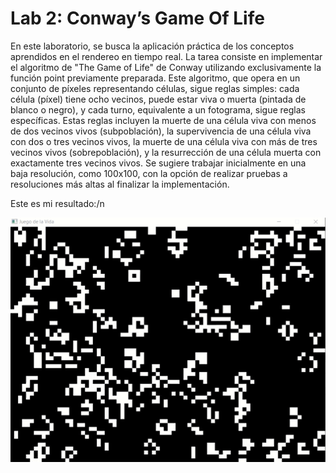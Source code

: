 # Lab 2: Conway’s Game Of Life

En este laboratorio, se busca la aplicación práctica de los conceptos aprendidos en el rendereo en tiempo real. La tarea consiste en implementar el algoritmo de "The Game of Life" de Conway utilizando exclusivamente la función point previamente preparada. Este algoritmo, que opera en un conjunto de píxeles representando células, sigue reglas simples: cada célula (píxel) tiene ocho vecinos, puede estar viva o muerta (pintada de blanco o negro), y cada turno, equivalente a un fotograma, sigue reglas específicas. Estas reglas incluyen la muerte de una célula viva con menos de dos vecinos vivos (subpoblación), la supervivencia de una célula viva con dos o tres vecinos vivos, la muerte de una célula viva con más de tres vecinos vivos (sobrepoblación), y la resurrección de una célula muerta con exactamente tres vecinos vivos. Se sugiere trabajar inicialmente en una baja resolución, como 100x100, con la opción de realizar pruebas a resoluciones más altas al finalizar la implementación.

Este es mi resultado:/n

![Alt Text](Lab2.gif)
